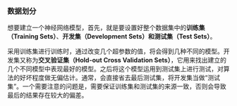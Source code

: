 ### 数据划分

想要建立一个神经网络模型，首先，就是要设置好整个数据集中的**训练集（Training Sets）**、**开发集（Development Sets）**和**测试集（Test Sets）**。

采用训练集进行训练时，通过改变几个超参数的值，将会得到几种不同的模型。开发集又称为**交叉验证集（Hold-out Cross Validation Sets）**，它用来找出建立的几个不同模型中表现最好的模型。之后将这个模型运用到测试集上进行测试，对算法的好坏程度做无偏估计。通常，会直接省去最后测试集，将开发集当做“测试集”。一个需要注意的问题是，需要保证训练集和测试集的来源一致，否则会导致最后的结果存在较大的偏差。